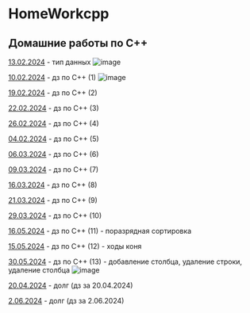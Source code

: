 # HomeWorkcpp
## Домашние работы по C++
<a href=https://github.com/AbsGosha/HomeWorkcpp/blob/main/13.02.2024C%2B%2B.cpp> 13.02.2024</a> - тип данных
![image](https://github.com/AbsGosha/HomeWorkcpp/assets/159914520/93c28b02-2a4b-44f8-9b9f-a4d6971fdf4d)

<a href=https://github.com/AbsGosha/HomeWorkcpp/blob/main/10.02.2024DZ.cpp> 10.02.2024</a> - дз по C++ (1)
![image](https://github.com/AbsGosha/HomeWorkcpp/assets/159914520/a5a8f317-f891-413a-93f0-c17db5b866b2)

<a href=https://github.com/AbsGosha/HomeWorkcpp/blob/main/19.02.2024.cpp> 19.02.2024</a> - дз по C++ (2)

<a href=https://github.com/AbsGosha/HomeWorkcpp/blob/main/22.02.2024.cpp> 22.02.2024</a> - дз по C++ (3)

<a href=https://github.com/AbsGosha/HomeWorkcpp/blob/main/26.20.2024.cpp> 26.02.2024</a> - дз по C++ (4)

<a href=https://github.com/AbsGosha/HomeWorkcpp/blob/main/4.03.2024.cpp> 04.02.2024</a> - дз по C++ (5)

<a href=https://github.com/AbsGosha/HomeWorkcpp/blob/main/06.03.2024.cpp> 06.03.2024</a> - дз по C++ (6)

<a href=https://github.com/AbsGosha/HomeWorkcpp/blob/main/09.03.2024.cpp> 09.03.2024</a> - дз по C++ (7)

<a href=https://github.com/AbsGosha/HomeWorkcpp/blob/main/16.03.2024.cpp> 16.03.2024</a> - дз по C++ (8)

<a href=https://github.com/AbsGosha/HomeWorkcpp/blob/main/21.03.2024.cpp> 21.03.2024</a> - дз по C++ (9)

<a href=https://github.com/AbsGosha/HomeWorkcpp/blob/main/29.03.2024.cpp> 29.03.2024</a> - дз по C++ (10)

<a href=https://github.com/AbsGosha/HomeWorkcpp/blob/main/16.05.2024.cpp> 16.05.2024</a> - дз по C++ (11) - поразрядная сортировка 

<a href=https://github.com/AbsGosha/HomeWorkcpp/blob/main/15.05.2024.cpp> 15.05.2024</a> - дз по C++ (12) - ходы коня 

<a href=https://github.com/AbsGosha/HomeWorkcpp/blob/main/30.05.2024.cpp> 30.05.2024</a> - дз по C++ (13) - добавление столбца, удаление строки, удаление столбца 
![image](https://github.com/AbsGosha/HomeWorkcpp/assets/159914520/3da2a132-0191-4348-b01f-e15c9ed52889)

<a href=https://github.com/AbsGosha/HomeWorkcpp/blob/main/20.04.2024.cpp>20.04.2024</a> - долг (дз за 20.04.2024)

<a href=https://github.com/AbsGosha/HomeWorkcpp/blob/main/2.06.2024.cpp>2.06.2024</a> - долг (дз за 2.06.2024)
